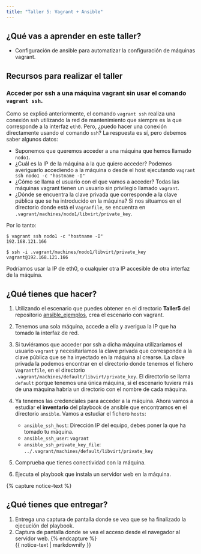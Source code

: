 ```yaml
---
title: "Taller 5: Vagrant + Ansible"
---
```


## ¿Qué vas a aprender en este taller?

* Configuración de ansible para automatizar la configuración de máquinas vagrant.

## Recursos para realizar el taller

### Acceder por ssh a una máquina vagrant sin usar el comando `vagrant ssh`.

Como se explicó anteriormente, el comando `vagrant ssh` realiza una conexión ssh utilizando la red de mantenimiento que siempre es la que corresponde a la interfaz `eth0`. Pero, ¿puedo hacer una conexión directamente usando el comando `ssh`? La respuesta es sí, pero debemos saber algunos datos:

* Suponemos que queremos acceder a una máquina que hemos llamado `nodo1`.
* ¿Cuál es la IP de la máquina a la que quiero acceder? Podemos averiguarlo accediendo a la máquina o desde el host ejecutando `vagrant ssh nodo1 -c "hostname -I"`
* ¿Cómo se llama el usuario con el que vamos a acceder? Todas las máquinas vagrant tienen un usuario sin privilegio llamado `vagrant`.
* ¿Dónde se encuentra la clave privada que corresponde a la clave pública que se ha introducido en la máquina? Si nos situamos en el directorio donde está el `Vagranfile`, se encuentra en `.vagrant/machines/nodo1/libvirt/private_key`.

Por lo tanto:

```
$ vagrant ssh nodo1 -c "hostname -I"
192.168.121.166

$ ssh -i .vagrant/machines/nodo1/libvirt/private_key  vagrant@192.168.121.166
```

Podríamos usar la IP de eth0, o cualquier otra IP accesible de otra interfaz de la máquina.

## ¿Qué tienes que hacer?

1. Utilizando el escenario que puedes obtener en el directorio **Taller5** del repositorio [ansible_ejemplos](https://github.com/josedom24/ansible_ejemplos), crea el escenario con vagrant.

2. Tenemos una sola máquina, accede a ella y averigua la IP que ha tomado la interfaz de red.

3. Si tuviéramos que acceder por ssh a dicha máquina utilizaríamos el usuario `vagrant` y necesitaríamos la clave privada que corresponde a la clave pública que se ha inyectado en la máquina al crearse. La clave privada la podemos encontrar en el directorio donde tenemos el fichero `Vagrantfile`, en el directorio `.vagrant/machines/default/libvirt/private_key`. El directorio se llama `default` porque tenemos una única máquina, si el escenario tuviera más de una máquina habría un directorio con el nombre de cada máquina.

2. Ya tenemos las credenciales para acceder a la máquina. Ahora vamos a estudiar el **inventario** del playbook de ansible que encontramos en el directorio `ansible`. Vamos a estudiar el fichero `hosts`:

	* `ansible_ssh_host`: Dirección IP del equipo, debes poner la que ha tomado tu máquina.
	* `ansible_ssh_user`: `vagrant`
	* `ansible_ssh_private_key_file`: `../.vagrant/machines/default/libvirt/private_key`

3. Comprueba que tienes conectividad con la máquina.
5. Ejecuta el playbook que instala un servidor web en la máquina.

{% capture notice-text %}
## ¿Qué tienes que entregar?

1. Entrega una captura de pantalla donde se vea que se ha finalizado la ejecución del playbook.
2. Captura de pantalla donde se vea el acceso desde el navegador al servidor web.
{% endcapture %}<div class="notice--info">{{ notice-text | markdownify }}</div>



